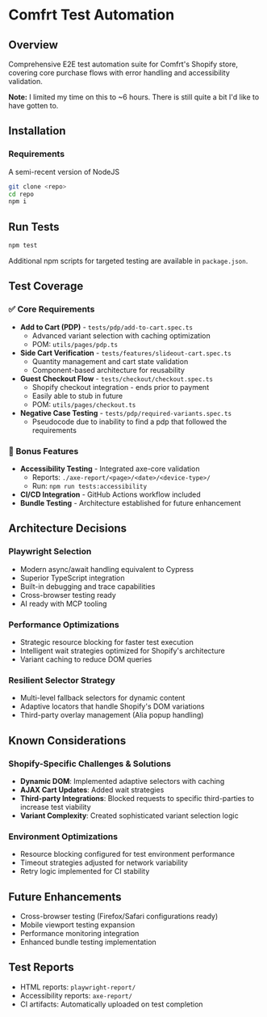 # Comfrt Test Automation

## Overview

Comprehensive E2E test automation suite for Comfrt's Shopify store, covering core purchase flows with error handling and accessibility validation.

**Note:** I limited my time on this to ~6 hours. There is still quite a bit I'd like to have gotten to.

## Installation

### Requirements 
A semi-recent version of NodeJS

```bash
git clone <repo>
cd repo
npm i
```

## Run Tests

```bash
npm test
```

Additional npm scripts for targeted testing are available in `package.json`.

## Test Coverage

### ✅ Core Requirements

- **Add to Cart (PDP)** - `tests/pdp/add-to-cart.spec.ts`
  - Advanced variant selection with caching optimization
  - POM: `utils/pages/pdp.ts`
- **Side Cart Verification** - `tests/features/slideout-cart.spec.ts`
  - Quantity management and cart state validation
  - Component-based architecture for reusability
- **Guest Checkout Flow** - `tests/checkout/checkout.spec.ts`
  - Shopify checkout integration - ends prior to payment
  - Easily able to stub in future
  - POM: `utils/pages/checkout.ts`
- **Negative Case Testing** - `tests/pdp/required-variants.spec.ts`
  - Pseudocode due to inability to find a pdp that followed the requirements

### 🎯 Bonus Features

- **Accessibility Testing** - Integrated axe-core validation
  - Reports: `./axe-report/<page>/<date>/<device-type>/`
  - Run: `npm run tests:accessibility`
- **CI/CD Integration** - GitHub Actions workflow included
- **Bundle Testing** - Architecture established for future enhancement

## Architecture Decisions

### **Playwright Selection**

- Modern async/await handling equivalent to Cypress
- Superior TypeScript integration
- Built-in debugging and trace capabilities
- Cross-browser testing ready
- AI ready with MCP tooling

### **Performance Optimizations**

- Strategic resource blocking for faster test execution
- Intelligent wait strategies optimized for Shopify's architecture
- Variant caching to reduce DOM queries

### **Resilient Selector Strategy**

- Multi-level fallback selectors for dynamic content
- Adaptive locators that handle Shopify's DOM variations
- Third-party overlay management (Alia popup handling)

## Known Considerations

### **Shopify-Specific Challenges & Solutions**

- **Dynamic DOM**: Implemented adaptive selectors with caching
- **AJAX Cart Updates**: Added wait strategies
- **Third-party Integrations**: Blocked requests to specific third-parties to increase test viability
- **Variant Complexity**: Created sophisticated variant selection logic

### **Environment Optimizations**

- Resource blocking configured for test environment performance
- Timeout strategies adjusted for network variability
- Retry logic implemented for CI stability

## Future Enhancements

- Cross-browser testing (Firefox/Safari configurations ready)
- Mobile viewport testing expansion
- Performance monitoring integration
- Enhanced bundle testing implementation

## Test Reports

- HTML reports: `playwright-report/`
- Accessibility reports: `axe-report/`
- CI artifacts: Automatically uploaded on test completion
